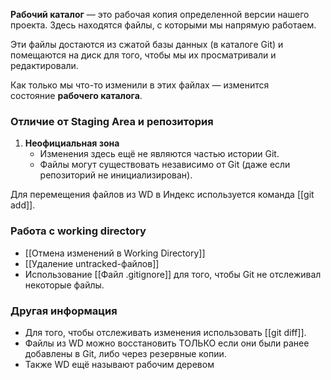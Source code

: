 **Рабочий каталог** — это рабочая копия определенной версии нашего проекта. Здесь находятся файлы, с которыми мы напрямую работаем. 

Эти файлы достаются из сжатой базы данных (в каталоге Git) и помещаются на диск для того, чтобы мы их просматривали и редактировали. 

Как только мы что-то изменили в этих файлах — изменится состояние **рабочего каталога**.

### Отличие от Staging Area и репозитория

1. **Неофициальная зона**
    - Изменения здесь ещё не являются частью истории Git.
    - Файлы могут существовать независимо от Git (даже если репозиторий не инициализирован).

Для перемещения файлов из WD в Индекс используется команда [[git add]].

### Работа с working directory
- [[Отмена изменений в Working Directory]]
- [[Удаление untracked-файлов]]
- Использование [[Файл .gitignore]] для того, чтобы Git не отслеживал некоторые файлы.
### Другая информация
- Для того, чтобы отслеживать изменения использовать [[git diff]].
- Файлы из WD можно восстановить ТОЛЬКО если они были ранее добавлены в Git, либо через резервные копии.
- Также WD ещё называют рабочим деревом